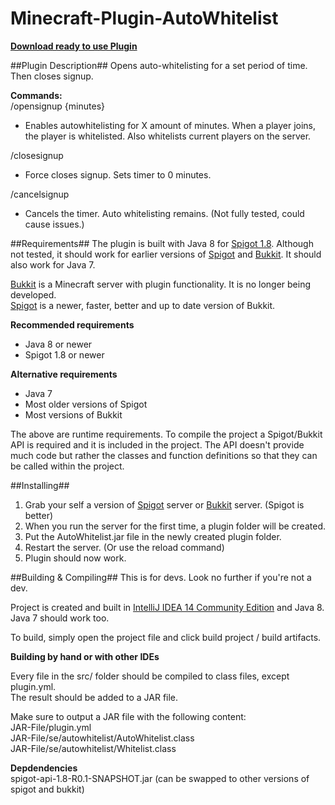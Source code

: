 Minecraft-Plugin-AutoWhitelist
==============================

**[Download ready to use Plugin](https://github.com/ptibom/Minecraft-Plugin-AutoWhitelist/raw/master/DownloadCompiledPluginHere/AutoWhitelist.jar)**


##Plugin Description##
Opens auto-whitelisting for a set period of time. Then closes signup.

**Commands:**  
/opensignup {minutes}
- Enables autowhitelisting for X amount of minutes. When a player joins, the player is whitelisted. Also whitelists current players on the server.

/closesignup
- Force closes signup. Sets timer to 0 minutes.

/cancelsignup
- Cancels the timer. Auto whitelisting remains. (Not fully tested, could cause issues.)

##Requirements##
The plugin is built with Java 8 for [Spigot 1.8](http://www.spigotmc.org/). Although not tested, it should work for earlier versions of [Spigot](http://www.spigotmc.org) and [Bukkit](http://bukkit.org). It should also work for Java 7.

[Bukkit](http://bukkit.org) is a Minecraft server with plugin functionality. It is no longer being developed.  
[Spigot](http://www.spigotmc.org) is a newer, faster, better and up to date version of Bukkit.

**Recommended requirements**
- Java 8 or newer
- Spigot 1.8 or newer

**Alternative requirements**
- Java 7
- Most older versions of Spigot
- Most versions of Bukkit

The above are runtime requirements. To compile the project a Spigot/Bukkit API is required and it is included in the project. The API doesn't provide much code but rather the classes and function definitions so that they can be called within the project.


##Installing##
1. Grab your self a version of [Spigot](http://www.spigotmc.org) server or [Bukkit](http://bukkit.org) server. (Spigot is better)
2. When you run the server for the first time, a plugin folder will be created.
3. Put the AutoWhitelist.jar file in the newly created plugin folder.
4. Restart the server. (Or use the reload command)
5. Plugin should now work.


##Building & Compiling##
This is for devs. Look no further if you're not a dev.

Project is created and built in [IntelliJ IDEA 14 Community Edition](https://www.jetbrains.com/idea) and Java 8. Java 7 should work too.

To build, simply open the project file and click build project / build artifacts.

**Building by hand or with other IDEs**

Every file in the src/ folder should be compiled to class files, except plugin.yml.  
The result should be added to a JAR file.

Make sure to output a JAR file with the following content:  
JAR-File/plugin.yml  
JAR-File/se/autowhitelist/AutoWhitelist.class  
JAR-File/se/autowhitelist/Whitelist.class

**Depdendencies**  
spigot-api-1.8-R0.1-SNAPSHOT.jar (can be swapped to other versions of spigot and bukkit)
